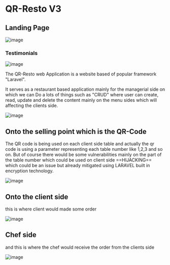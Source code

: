 # QR-Resto V3

## Landing Page
![image](https://user-images.githubusercontent.com/105263582/236875282-da4c1eec-d31a-4100-85e0-60f4d3fd1584.png)

### Testimonials

![image](https://user-images.githubusercontent.com/105263582/236877637-3b8bb470-9013-4595-b173-305c8642df8b.png)


The QR-Resto web Application is a website based of popular framework "Laravel".

It serves as a restaurant based application mainly for the managerial side on which we can 
Do a lots of things such as "CRUD" where user can create, read, update and delete the content mainly on the menu sides which will affecting
the clients side.

![image](https://user-images.githubusercontent.com/105263582/236875763-31b99ff9-554a-4a9a-9f3c-9314cf387467.png)

## Onto the selling point which is the QR-Code
The QR code is being used on each client side table and actually the qr code is using a parameter representing each table number
like 1,2,3 and so on. But of course there would be some vulnerabilities mainly on the part of the table number which could be used
on client side ==HIJACKING== which could be an issue but already mitigated using LARAVEL built in encryption technology.

![image](https://user-images.githubusercontent.com/105263582/236876454-b5c50a51-15ef-4a84-a355-5bef75c87a8e.png)

## Onto the client side 

this is where client would made some order

![image](https://user-images.githubusercontent.com/105263582/236876656-7e394c68-7703-46f9-bfc5-ff0dac1c0061.png)

## Chef side

and this is where the chef would receive the order from the clients side

![image](https://user-images.githubusercontent.com/105263582/236877008-37b7a22f-3c47-4756-98d1-960a23e77ab6.png)



